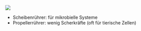 ![](Pasted%20image%2020250422084342.png)
- Scheibenrührer: für mikrobielle Systeme
- Propellerrührer: wenig Scherkräfte (oft für tierische Zellen)